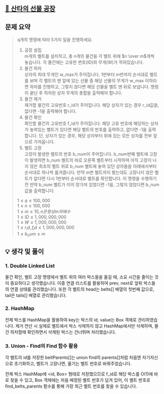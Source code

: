## [📌 산타의 선물 공장](https://www.codetree.ai/training-field/frequent-problems/problems/santa-gift-factory)

## 문제 요약

> q개의 명령에 따라 5가지 일을 진행하세요.
>
> 1. 공장 설립 <br/>
     m개의 벨트를 설치하고, 총 n개의 물건을 각 벨트 위에 $n \over m$개씩 놓습니다. 각 물건에는 고유한 번호(ID)와 무게(W)가 적혀있습니다.
> 2. 물건 하차 <br/>
     상자의 최대 무게인 w_max가 주어집니다. 1번부터 m번까지 순서대로 벨트를 보며 각 벨트의 맨 앞에 있는 선물 중 해당 선물의 무게가 w_max 이하라면
     하차를 진행하고, 그렇지 않다면 해당 선물을 벨트 맨 뒤로 보냅니다. 명령이 끝난 후 하차된 상자 무게의 총합을 출력해야 합니다.
> 3. 물건 제거 <br/>
     제거할 물건의 고유번호 r_id가 주어집니다. 해당 상자가 있는 경우 r_id값을, 없다면 -1을 출력해야 합니다.
> 4. 물건 확인 <br/>
     확인할 물건의 고유번호 f_id가 주어집니다. 해당 고유 번호에 해당하는 상자가 놓여있는 벨트가 있다면 해당 벨트의 번호를 출력하고, 없다면 -1을 출력합니다. 단,
     상자가 있는 경우, 해당 상자부터 위에 있는 모든 상자를 전부 앞으로 가져옵니다.
> 5. 벨트 고장 <br/>
     고장이 발생한 벨트의 번호 b_num이 주어집니다. b_num번째 벨트에 고장이 발생하면 b_num 벨트의 바로 오른쪽 벨트부터 시작하여 아직 고장이 나지 않은
     최초의 벨트 위로 b_num 벨트에 놓여 있던 상자들을 아래에서부터 순서대로 하나씩 옮겨줍니다. 만약 m번 벨트까지 봤는데도 고장나지
     않은 벨트가 없다면 다시 1번부터 순서대로 벨트를 확인합니다. 이 명령을 수행하기 전 만약 b_num 벨트가 이미 망가져 있었다면 -1을, 그렇지 않았다면 b_num 값을
     출력합니다.
>
> $1 ≤ q ≤ 100,000$<br/>
> $1 ≤ n ≤ 100,000$<br/>
> $1 ≤ m ≤ 10, n은 항상 m의 배수$<br/>
> $1 ≤ ID ≤ 1,000,000,000$<br/>
> $1 ≤ W ≤ 1,000,000,000$<br/>
> $1 ≤ r_id, f_id ≤ 1,000,000,000$<br/>
> $1 ≤ b_num ≤ m$<br/>

## 💡 생각 및 풀이

### 1. Double Linked List

물건 확인, 벨트 고장 명령에서 벨트 위의 여러 박스들을 옮길 때, 소요 시간을 줄이는 것이 중요하다고 생각했습니다.
이중 연결 리스트를 활용하여 prev, next로 앞뒤 박스들의 연결 상태를 관리했습니다.
또한 각 벨트의 head는 belts[] 배열의 첫번째 값으로, tail은 tails[] 배열로 관리했습니다.

### 2. HashMap

전체 박스를 HashMap을 활용하여 key는 박스의 id, value는 Box 객체로 관리하였습니다.
제거 연산 시 실제로 벨트에서 박스 삭제하지 않고 HashMap에서만 삭제하며, 물건 하차할때 확인하면서 삭제된 박스는 건너뛰며 처리했습니다.

### 3. Union - Find의 Find 함수 활용

각 벨트의 id를 저장한 beltParents[]는 union find의 parents[]처럼 처음엔 자기자신으로 초기화하고,
벨트가 고장나면, 옮기는 벨트 번호로 바꿔주었습니다.

전체 박스 HashMap에 <id, Box> 형태로 저장했으므로 f_id로 해당 박스를 O(1)에 바로 찾을 수 있고,
Box 객체에는 처음 배정된 벨트 번호가 담겨 있어, 이 벨트 번호로 find_belts_parents 함수를 통해 가장 최근 벨트 번호를 찾을 수 있습니다.



